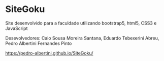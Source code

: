 # SiteGoku
Site desenvolvido para a faculdade utilizando bootstrap5, html5, CSS3 e JavaScript

Desevolvedores:
Caio Sousa Moreira Santana,
Eduardo Tebexerini Abreu,
Pedro Albertini Fernandes Pinto

https://pedro-albertini.github.io/SiteGoku/
